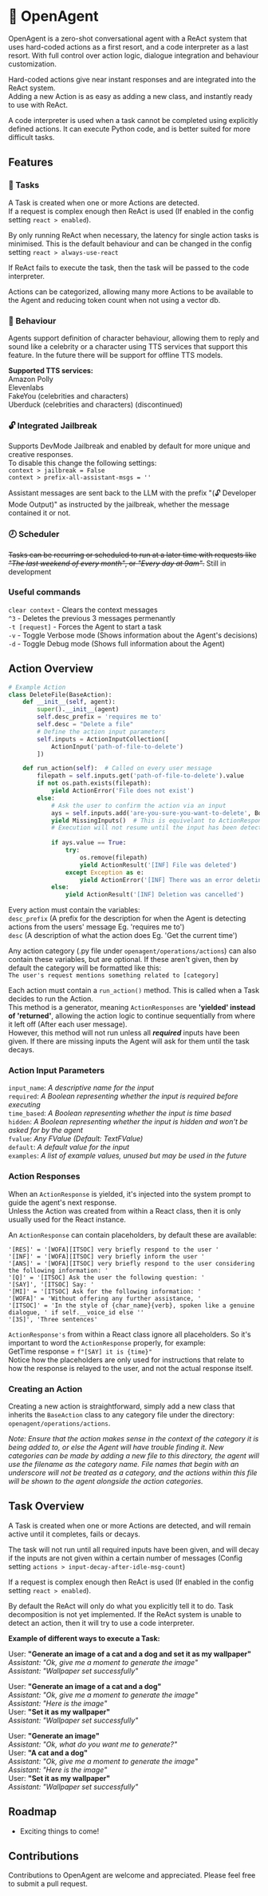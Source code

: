 # 🤖 OpenAgent

OpenAgent is a zero-shot conversational agent with a ReAct system that uses hard-coded actions as a first resort, and a code interpreter as a last resort. With full control over action logic, dialogue integration and behaviour customization.

Hard-coded actions give near instant responses and are integrated into the ReAct system.<br>
Adding a new Action is as easy as adding a new class, and instantly ready to use with ReAct.

A code interpreter is used when a task cannot be completed using explicitly defined actions. It can execute Python code, and is better suited for more difficult tasks.

## Features
### 📄 Tasks 

A Task is created when one or more Actions are detected.<br>
If a request is complex enough then ReAct is used (If enabled in the config setting `react > enabled`).<br>

By only running ReAct when necessary, the latency for single action tasks is minimised. This is the default behaviour and can be changed in the config setting `react > always-use-react`

If ReAct fails to execute the task, then the task will be passed to the code interpreter.

Actions can be categorized, allowing many more Actions to be available to the Agent and reducing token count when not using a vector db.

### 👸 Behaviour

Agents support definition of character behaviour, allowing them to reply and sound like a celebrity or a character using TTS services that support this feature. In the future there will be support for offline TTS models.<br>

**Supported TTS services:**<br>
Amazon Polly<br>
Elevenlabs<br>
FakeYou (celebrities and characters)<br>
Uberduck (celebrities and characters) (discontinued)

### 🔓 Integrated Jailbreak

Supports DevMode Jailbreak and enabled by default for more unique and creative responses. <br>
To disable this change the following settings:<br>
`context > jailbreak = False`<br>
`context > prefix-all-assistant-msgs = ''`

Assistant messages are sent back to the LLM with the prefix "(🔓 Developer Mode Output)" as instructed by the jailbreak, whether the message contained it or not.

### 🕗 Scheduler

~~Tasks can be recurring or scheduled to run at a later time with requests like _"The last weekend of every month"_, or _"Every day at 9am"_.~~
Still in development

### Useful commands
`clear context` - Clears the context messages<br>
`^3` - Deletes the previous 3 messages permenantly<br>
`-t [request]` - Forces the Agent to start a task<br>
`-v` - Toggle Verbose mode (Shows information about the Agent's decisions)<br>
`-d` - Toggle Debug mode (Shows full information about the Agent)

## Action Overview

```python
# Example Action
class DeleteFile(BaseAction):
    def __init__(self, agent):
        super().__init__(agent)
        self.desc_prefix = 'requires me to'
        self.desc = "Delete a file"
        # Define the action input parameters
        self.inputs = ActionInputCollection([
            ActionInput('path-of-file-to-delete')
        ])

    def run_action(self):  # Called on every user message
        filepath = self.inputs.get('path-of-file-to-delete').value
        if not os.path.exists(filepath):
            yield ActionError('File does not exist')
        else:
            # Ask the user to confirm the action via an input
            ays = self.inputs.add('are-you-sure-you-want-to-delete', BoolFValue)
            yield MissingInputs()  # This is equivelant to ActionResponse('[MI]')
            # Execution will not resume until the input has been detected
            
            if ays.value == True:
                try:
                    os.remove(filepath)
                    yield ActionResult('[INF] File was deleted')
                except Exception as e:
                    yield ActionError('[INF] There was an error deleting the file')
            else:
                yield ActionResult('[INF] Deletion was cancelled')
```

Every action must contain the variables: <br>
```desc_prefix``` (A prefix for the description for when the Agent is detecting actions from the users' message Eg. 'requires me to') <br>
```desc``` (A description of what the action does Eg. 'Get the current time')

Any action category (.py file under ```openagent/operations/actions```) can also contain these variables, but are optional.
If these aren't given, then by default the category will be formatted like this:<br> ```The user's request mentions something related to [category]```

Each action must contain a ```run_action()``` method.
This is called when a Task decides to run the Action. <br>
This method is a generator, meaning ```ActionResponses``` are **'yielded' instead of 'returned'**, allowing the action logic to continue sequentially from where it left off (After each user message).<br>
However, this method will not run unless all _**required**_ inputs have been given.
If there are missing inputs the Agent will ask for them until the task decays.

### Action Input Parameters
`input_name`: _A descriptive name for the input_<br>
`required`: _A Boolean representing whether the input is required before executing_<br>
`time_based`: _A Boolean representing whether the input is time based_<br>
`hidden`: _A Boolean representing whether the input is hidden and won't be asked for by the agent_<br>
`fvalue`: _Any FValue (Default: TextFValue)_<br>
`default`: _A default value for the input_<br>
`examples`: _A list of example values, unused but may be used in the future_<br>

### Action Responses

When an ```ActionResponse``` is yielded, it's injected into the system prompt to guide the agent's next response.<br>
Unless the Action was created from within a React class, then it is only usually used for the React instance.

An ```ActionResponse``` can contain placeholders, by default these are available: <br>

    '[RES]' = '[WOFA][ITSOC] very briefly respond to the user '
    '[INF]' = '[WOFA][ITSOC] very briefly inform the user '
    '[ANS]' = '[WOFA][ITSOC] very briefly respond to the user considering the following information: '
    '[Q]' = '[ITSOC] Ask the user the following question: '
    '[SAY]', '[ITSOC] Say: '
    '[MI]' = '[ITSOC] Ask for the following information: '
    '[WOFA]' = 'Without offering any further assistance, '
    '[ITSOC]' = 'In the style of {char_name}{verb}, spoken like a genuine dialogue, ' if self.__voice_id else ''
    '[3S]', 'Three sentences'

`ActionResponse's` from within a React class ignore all placeholders. So it's important to word the `ActionResponse` properly, for example:<br>
GetTime response = `f"[SAY] it is {time}"`<br>
Notice how the placeholders are only used for instructions that relate to how the response is relayed to the user, and not the actual response itself.

### Creating an Action

Creating a new action is straightforward, simply add a new class that inherits the ```BaseAction``` class to any category file under the directory: ```openagent/operations/actions```.<br>

_Note: Ensure that the action makes sense in the context of the category it is being added to, or else the Agent will have trouble finding it. New categories can be made by adding a new file to this directory, the agent will use the filename as the category name. File names that begin with an underscore will not be treated as a category, and the actions within this file will be shown to the agent alongside the action categories._

## Task Overview
A Task is created when one or more Actions are detected, and will remain active until it completes, fails or decays.
<br>

The task will not run until all required inputs have been given, and will decay if the inputs are not given within a certain number of messages (Config setting `actions > input-decay-after-idle-msg-count`)<br>

If a request is complex enough then ReAct is used (If enabled in the config setting `react > enabled`).<br>

By default the ReAct will only do what you explicitly tell it to do. Task decomposition is not yet implemented. If the ReAct system is unable to detect an action, then it will try to use a code interpreter.

**Example of different ways to execute a Task:**

User: **"Generate an image of a cat and a dog and set it as my wallpaper"**<br>
_Assistant: "Ok, give me a moment to generate the image"<br>
Assistant: "Wallpaper set successfully"_

User: **"Generate an image of a cat and a dog"**<br>
_Assistant: "Ok, give me a moment to generate the image"<br>
Assistant: "Here is the image"<br>_
User: **"Set it as my wallpaper"**<br>
_Assistant: "Wallpaper set successfully"_

User: **"Generate an image"**<br>
_Assistant: "Ok, what do you want me to generate?"<br>_
User: **"A cat and a dog"**<br>
_Assistant: "Ok, give me a moment to generate the image"<br>
Assistant: "Here is the image"<br>_
User: **"Set it as my wallpaper"**<br>
_Assistant: "Wallpaper set successfully"_


## Roadmap
- Exciting things to come!

## Contributions

Contributions to OpenAgent are welcome and appreciated. Please feel free to submit a pull request.
